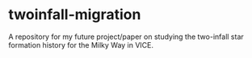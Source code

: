 # twoinfall-migration
A repository for my future project/paper on studying the two-infall star formation history for the Milky Way in VICE.
